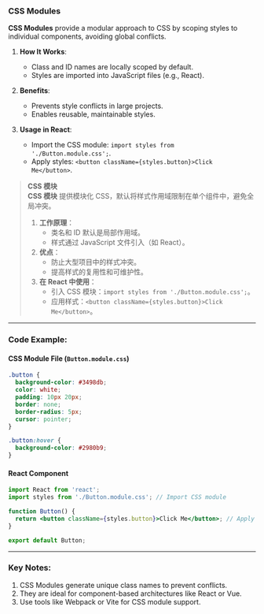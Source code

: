 ### CSS Modules  

**CSS Modules** provide a modular approach to CSS by scoping styles to individual components, avoiding global conflicts.  

1. **How It Works**:  
   - Class and ID names are locally scoped by default.  
   - Styles are imported into JavaScript files (e.g., React).  

2. **Benefits**:  
   - Prevents style conflicts in large projects.  
   - Enables reusable, maintainable styles.  

3. **Usage in React**:  
   - Import the CSS module: `import styles from './Button.module.css';`.  
   - Apply styles: `<button className={styles.button}>Click Me</button>`.  

> **CSS 模块**  
> **CSS 模块** 提供模块化 CSS，默认将样式作用域限制在单个组件中，避免全局冲突。  
> 1. **工作原理**：  
>    - 类名和 ID 默认是局部作用域。  
>    - 样式通过 JavaScript 文件引入（如 React）。  
> 2. **优点**：  
>    - 防止大型项目中的样式冲突。  
>    - 提高样式的复用性和可维护性。  
> 3. **在 React 中使用**：  
>    - 引入 CSS 模块：`import styles from './Button.module.css';`。  
>    - 应用样式：`<button className={styles.button}>Click Me</button>`。  

---

### Code Example:

#### **CSS Module File (`Button.module.css`)**
```css
.button {
  background-color: #3498db;
  color: white;
  padding: 10px 20px;
  border: none;
  border-radius: 5px;
  cursor: pointer;
}

.button:hover {
  background-color: #2980b9;
}
```

#### **React Component**
```jsx
import React from 'react';
import styles from './Button.module.css'; // Import CSS module

function Button() {
  return <button className={styles.button}>Click Me</button>; // Apply scoped class
}

export default Button;
```

---

### Key Notes:  
1. CSS Modules generate unique class names to prevent conflicts.  
2. They are ideal for component-based architectures like React or Vue.  
3. Use tools like Webpack or Vite for CSS module support.